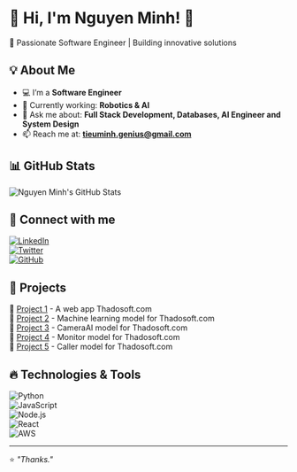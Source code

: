 # 🚀 Hi, I'm Nguyen Minh! 👋  

🌟 Passionate Software Engineer | Building innovative solutions  

## 💡 About Me  
- 💻 I’m a **Software Engineer**  
- 🌱 Currently working: **Robotics & AI**  
- 💬 Ask me about: **Full Stack Development, Databases, AI Engineer and System Design**  
- 📫 Reach me at: **tieuminh.genius@gmail.com**  

## 📊 GitHub Stats  
![Nguyen Minh's GitHub Stats](https://github-readme-stats.vercel.app/api?username=NguyenMinh&show_icons=true&theme=radical)  

## 🔗 Connect with me  
[![LinkedIn](https://img.shields.io/badge/LinkedIn-blue?style=flat&logo=linkedin)](your-linkedin-url)  
[![Twitter](https://img.shields.io/badge/Twitter-blue?style=flat&logo=twitter)](your-twitter-url)  
[![GitHub](https://img.shields.io/badge/GitHub-000?style=flat&logo=github)](https://github.com/NguyenMinh)  

## 🚀 Projects  
🔹 [Project 1](#) - A web app Thadosoft.com  
🔹 [Project 2](#) - Machine learning model for Thadosoft.com  
🔹 [Project 3](#) - CameraAI model for Thadosoft.com  
🔹 [Project 4](#) - Monitor model for Thadosoft.com  
🔹 [Project 5](#) - Caller model for Thadosoft.com  


## 🔥 Technologies & Tools  
![Python](https://img.shields.io/badge/Python-3776AB?style=flat&logo=python&logoColor=white)  
![JavaScript](https://img.shields.io/badge/JavaScript-F7DF1E?style=flat&logo=javascript&logoColor=black)  
![Node.js](https://img.shields.io/badge/Node.js-339933?style=flat&logo=node-dot-js&logoColor=white)  
![React](https://img.shields.io/badge/React-20232A?style=flat&logo=react&logoColor=61DAFB)  
![AWS](https://img.shields.io/badge/AWS-232F3E?style=flat&logo=amazon-aws)  

---
⭐️ _"Thanks."_  
